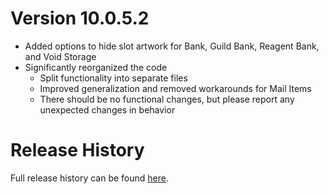 # Version 10.0.5.2

* Added options to hide slot artwork for Bank, Guild Bank, Reagent Bank, and Void Storage
* Significantly reorganized the code
  * Split functionality into separate files
  * Improved generalization and removed workarounds for Mail Items
  * There should be no functional changes, but please report any unexpected changes in behavior

# Release History

Full release history can be found [here](https://github.com/kstange/MasqueBlizzInv/wiki/Release-Notes).

